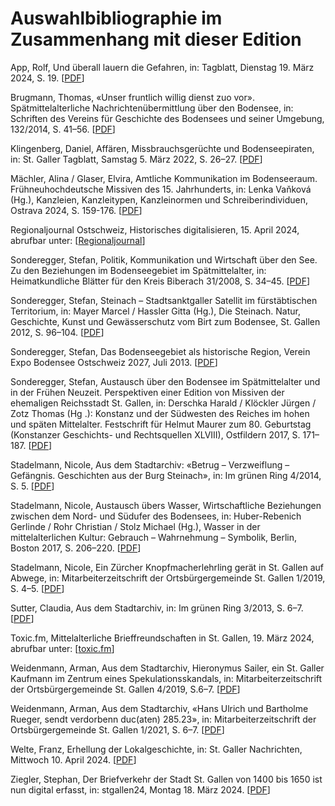 
# Auswahlbibliographie im Zusammenhang mit dieser Edition

App, Rolf, Und überall lauern die Gefahren, in: Tagblatt, Dienstag 19. März 2024, S. 19.
[[PDF](resources/pdfs/App_Und_ueberall_lauern_die_Gefahren_Tagblatt_2024.pdf)]

Brugmann, Thomas, «Unser fruntlich willig dienst zuo vor». Spätmittelalterliche Nachrichtenübermittlung über den Bodensee, in: Schriften des Vereins für Geschichte des Bodensees und seiner Umgebung, 132/2014, S. 41–56. [[PDF](resources/pdfs/Bruggmann_Unser_fruntlich_willig_dienst_2014.pdf)]

Klingenberg, Daniel, Affären, Missbrauchsgerüchte und Bodenseepiraten, in: St. Galler Tagblatt, Samstag 5. März 2022, S. 26–27. [[PDF](resources/pdfs/Klingenberg_Affaeren_Missbrauchsgeruechte_Bodenseepiraten_2022.pdf)]

Mächler, Alina / Glaser, Elvira, Amtliche Kommunikation im Bodenseeraum. Frühneuhochdeutsche Missiven des 15. Jahrhunderts, in: Lenka Vaňková (Hg.), Kanzleien, Kanzleitypen, Kanzleinormen und Schreiberindividuen, Ostrava 2024, S. 159-176. [[PDF](resources/pdfs/Maechler_Amtliche_Kommunikation_2024.pdf)]

Regionaljournal Ostschweiz, Historisches digitalisieren, 15. April 2024, abrufbar unter: [[Regionaljournal](https://www.srf.ch/audio/regionaljournal-ostschweiz/vogelgrippe-auf-dem-bauernhof-im-ernstfall-parat?id=12574394)]

Sonderegger, Stefan, Politik, Kommunikation und Wirtschaft über den See. Zu den Beziehungen im Bodenseegebiet im Spätmittelalter, in: Heimatkundliche Blätter für den Kreis Biberach 31/2008, S. 34–45. [[PDF](resources/pdfs/Sonderegger_Politik_Kommunikation_und_Wirtschaft_ueber_den_See_2008.pdf)]

Sonderegger, Stefan, Steinach – Stadtsanktgaller Satellit im fürstäbtischen Territorium, in: Mayer Marcel / Hassler Gitta (Hg.), Die Steinach. Natur, Geschichte, Kunst und Gewässerschutz vom Birt zum Bodensee, St. Gallen 2012, S. 96–104. [[PDF](resources/pdfs/Sonderegger_Steinach_Stadtsanktgaller_Satellit_im_fuerstaebtischen_Territorium_2012.pdf)]

Sonderegger, Stefan, Das Bodenseegebiet als historische Region, Verein Expo Bodensee Ostschweiz 2027, Juli 2013. [[PDF](resources/pdfs/Sonderegger_Das_Bodenseegebiet_als_historische_Region_2013.pdf)]

Sonderegger, Stefan, Austausch über den Bodensee im Spätmittelalter und in der Frühen Neuzeit. Perspektiven einer Edition von Missiven der ehemaligen Reichsstadt St. Gallen, in: Derschka Harald / Klöckler Jürgen / Zotz Thomas (Hg .): Konstanz und der Südwesten des Reiches im hohen und späten Mittelalter. Festschrift für Helmut Maurer zum 80. Geburtstag (Konstanzer Geschichts- und Rechtsquellen XLVIII), Ostfildern 2017, S. 171–187. [[PDF](resources/pdfs/Sonderegger_Austausch_ueber_den_Bodensee_2017.pdf)]

Stadelmann, Nicole, Aus dem Stadtarchiv: «Betrug – Verzweiflung – Gefängnis. Geschichten aus der Burg Steinach», in: Im grünen Ring 4/2014, S. 5. [[PDF](resources/pdfs/Stadelmann_Betrug_Steinach_2014.pdf)]

Stadelmann, Nicole, Austausch übers Wasser, Wirtschaftliche Beziehungen zwischen dem Nord- und Südufer des Bodensees, in: Huber-Rebenich Gerlinde / Rohr Christian / Stolz Michael (Hg.), Wasser in der mittelalterlichen Kultur: Gebrauch – Wahrnehmung – Symbolik, Berlin, Boston 2017, S. 206–220. [[PDF](resources/pdfs/Stadelmann_Austausch_uebers_Wasser_2017.pdf)]

Stadelmann, Nicole, Ein Zürcher Knopfmacherlehrling gerät in St. Gallen auf Abwege, in: Mitarbeiterzeitschrift der Ortsbürgergemeinde St. Gallen 1/2019, S. 4–5. [[PDF](resources/pdfs/Stadelmann_Knopfmacherlehrling_2019.pdf)]

Sutter, Claudia, Aus dem Stadtarchiv, in: Im grünen Ring 3/2013, S. 6–7. [[PDF](resources/pdfs/Sutter_Aus_dem_Stadtarchiv_2013.pdf)]

Toxic.fm, Mittelalterliche Brieffreundschaften in St. Gallen, 19. März 2024, abrufbar unter: [[toxic.fm](https://toxic.fm/site/beitraege/mittelalterliche-brieffreundschaften-in-st-gallen/)]

Weidenmann, Arman, Aus dem Stadtarchiv, Hieronymus Sailer, ein St. Galler Kaufmann im Zentrum eines Spekulationsskandals, in: Mitarbeiterzeitschrift der Ortsbürgergemeinde St. Gallen 4/2019, S.6–7. [[PDF](resources/pdfs/Weidenmann_Sailer_2019.pdf)]

Weidenmann, Arman, Aus dem Stadtarchiv, «Hans Ulrich und Bartholme Rueger, sendt verdorbenn duc(aten) 285.23», in: Mitarbeiterzeitschrift der Ortsbürgergemeinde St. Gallen 1/2021, S. 6–7. [[PDF](resources/pdfs/Weidenmann_Rueger_2021.pdf)]

Welte, Franz, Erhellung der Lokalgeschichte, in: St. Galler Nachrichten, Mittwoch 10. April 2024. [[PDF](resources/pdfs/Welte_Erhellung_der_Lokalgeschichte_St.Galler_Nachrichten_2024.pdf)]

Ziegler, Stephan, Der Briefverkehr der Stadt St. Gallen von 1400 bis 1650 ist nun digital erfasst, in: stgallen24, Montag 18. März 2024.  [[PDF](resources/pdfs/Ziegler_Der_Briefverkehr_der_Stadt_St.Gallen_stgallen24_2024.pdf)]
